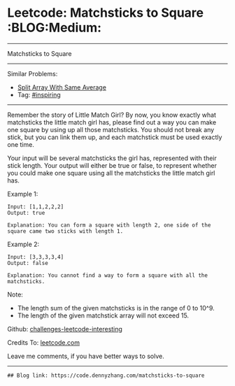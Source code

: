
# Leetcode: Matchsticks to Square     :BLOG:Medium:

---

Matchsticks to Square  

---

Similar Problems:  

-   [Split Array With Same Average](https://code.dennyzhang.com/split-array-with-same-average)
-   Tag: [#inspiring](https://code.dennyzhang.com/tag/inspiring)

---

Remember the story of Little Match Girl? By now, you know exactly what matchsticks the little match girl has, please find out a way you can make one square by using up all those matchsticks. You should not break any stick, but you can link them up, and each matchstick must be used exactly one time.  

Your input will be several matchsticks the girl has, represented with their stick length. Your output will either be true or false, to represent whether you could make one square using all the matchsticks the little match girl has.  

Example 1:  

    Input: [1,1,2,2,2]
    Output: true
    
    Explanation: You can form a square with length 2, one side of the square came two sticks with length 1.

Example 2:  

    Input: [3,3,3,3,4]
    Output: false
    
    Explanation: You cannot find a way to form a square with all the matchsticks.

Note:  

-   The length sum of the given matchsticks is in the range of 0 to 10^9.
-   The length of the given matchstick array will not exceed 15.

Github: [challenges-leetcode-interesting](https://github.com/DennyZhang/challenges-leetcode-interesting/tree/master/matchsticks-to-square)  

Credits To: [leetcode.com](https://leetcode.com/problems/matchsticks-to-square/description/)  

Leave me comments, if you have better ways to solve.  

---

    ## Blog link: https://code.dennyzhang.com/matchsticks-to-square


